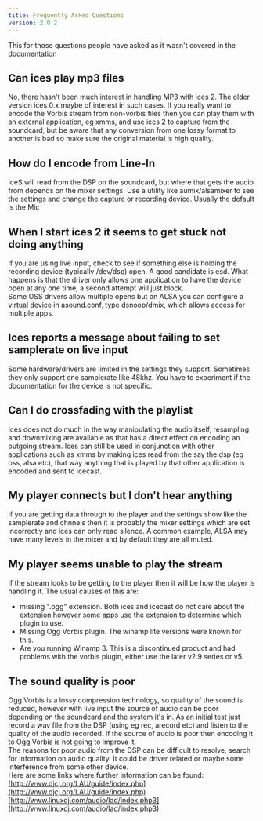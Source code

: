 ```yaml
---
title: Frequently Asked Questions
version: 2.0.2
---
```


<div class="article" markdown="1">
This for those questions people have asked as it wasn't covered in the documentation

## Can ices play mp3 files
No, there hasn't been much interest in handling MP3 with ices 2. The older version ices 0.x maybe of interest in such cases. If you really want to encode the Vorbis stream from non-vorbis files then you can play them with an external application, eg xmms, and use ices 2 to capture from the soundcard, but be aware that any conversion from one lossy format to another is bad so make sure the original material is high quality.

## How do I encode from Line-In
IceS will read from the DSP on the soundcard, but where that gets the audio from depends on the mixer settings. Use a utility like aumix/alsamixer to see the settings and change the capture or recording device. Usually the default is the Mic

## When I start ices 2 it seems to get stuck not doing anything
If you are using live input, check to see if something else is holding the recording device (typically /dev/dsp) open. A good candidate is esd. What happens is that the driver only allows one application to have the device open at any one time, a second attempt will just block.  
Some OSS drivers allow multiple opens but on ALSA you can configure a virtual device in asound.conf, type dsnoop/dmix, which allows access for multiple apps.

## Ices reports a message about failing to set samplerate on live input
Some hardware/drivers are limited in the settings they support. Sometimes they only support one samplerate like 48khz. You have to experiment if the documentation for the device is not specific.

## Can I do crossfading with the playlist
Ices does not do much in the way manipulating the audio itself, resampling and downmixing are available as that has a direct effect on encoding an outgoing stream. Ices can still be used in conjunction with other applications such as xmms by making ices read from the say the dsp (eg oss, alsa etc), that way anything that is played by that other application is encoded and sent to icecast.

## My player connects but I don't hear anything
If you are getting data through to the player and the settings show like the samplerate and chnnels then it is probably the mixer settings which are set incorrectly and ices can only read silence. A common example, ALSA may have many levels in the mixer and by default they are all muted.

## My player seems unable to play the stream
If the stream looks to be getting to the player then it will be how the player is handling it. The usual causes of this are: 

-	missing ".ogg" extension. Both ices and icecast do not care about the extension however some apps use the extension to determine which plugin to use.
-	Missing Ogg Vorbis plugin. The winamp lite versions were known for this.
-	Are you running Winamp 3. This is a discontinued product and had problems with the vorbis plugin, either use the later v2.9 series or v5.

## The sound quality is poor
Ogg Vorbis is a lossy compression technology, so quality of the sound is reduced, however with live input the source of audio can be poor depending on the soundcard and the system it's in. As an initial test just record a wav file from the DSP (using eg rec, arecord etc) and listen to the quality of the audio recorded. If the source of audio is poor then encoding it to Ogg Vorbis is not going to improve it.  
The reasons for poor audio from the DSP can be difficult to resolve, search for information on audio quality. It could be driver related or maybe some interference from some other device.  
Here are some links where further information can be found:  
[http://www.djcj.org/LAU/guide/index.php](http://www.djcj.org/LAU/guide/index.php)  
[http://www.linuxdj.com/audio/lad/index.php3](http://www.linuxdj.com/audio/lad/index.php3)  

</div>